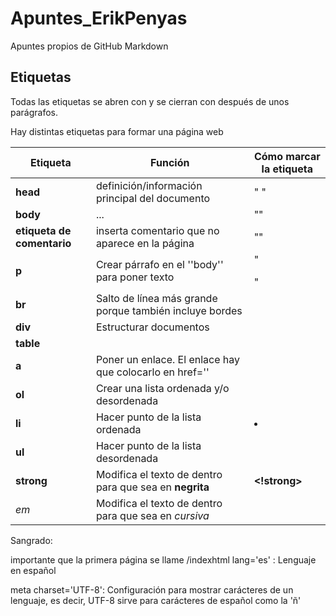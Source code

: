 # Apuntes_ErikPenyas
Apuntes propios de GitHub Markdown

## Etiquetas

Todas las etiquetas se abren con <nombreetiqueta> y se cierran con </nombreetiqueta> después de unos parágrafos.

Hay distintas etiquetas para formar una página web

| Etiqueta | Función | Cómo marcar la etiqueta |
| -------- | ------- | ----------------------- |
| **head** | definición/información principal del documento | "<head> </head>"
| **body** | ... | "<body>"
| **etiqueta de comentario** | inserta comentario que no aparece en la página | "<!--comentario-->"
| **p** | Crear párrafo en el ''body'' para poner texto | "<p> </p>"
| **br** | Salto de línea más grande porque también incluye bordes | <br>
| **div** | Estructurar documentos | <div>
| **table** |
| **a** | Poner un enlace. El enlace hay que colocarlo en href='' | <a href=''> </a>
| **ol**| Crear una lista ordenada y/o desordenada | <ol> </ol>
| **li** | Hacer punto de la lista ordenada | <li> </li>
| **ul** | Hacer punto de la lista desordenada | <ul> </ul>
| **strong** | Modifica el texto de dentro para que sea en **negrita** | <strong> <!strong>
| *em* | Modifica el texto de dentro para que sea en _cursiva_ | <em> </em>

Sangrado:

importante que la primera página se llame /indexhtml
lang='es' : Lenguaje en español

meta charset='UTF-8': Configuración para mostrar carácteres de un lenguaje, es decir, UTF-8 sirve para carácteres de español como la 'ñ'
